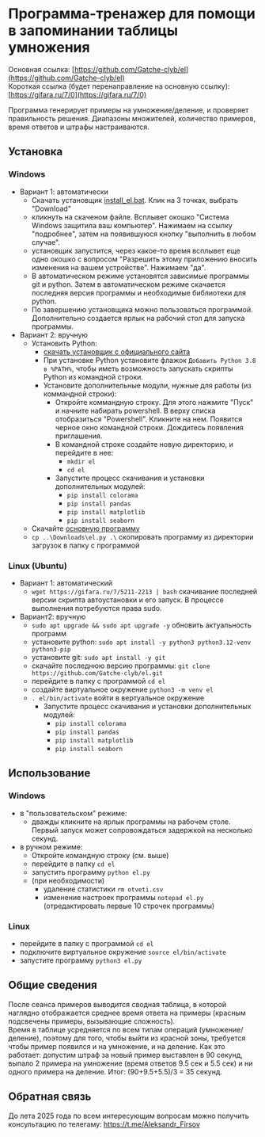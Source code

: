 # Программа-тренажер для помощи в запоминании таблицы умножения

Основная ссылка: [https://github.com/Gatche-clyb/el](https://github.com/Gatche-clyb/el)  
Короткая ссылка (будет перенаправление на основную ссылку): [https://gifara.ru/7/0](https://gifara.ru/7/0)  
  
Программа генерирует примеры на умножение/деление, и проверяет правильность решения. Диапазоны множителей, количество примеров, время ответов и штрафы настраиваются.

## Установка

### Windows
* Вариант 1: автоматически
    * Скачать установщик [install_el.bat](https://github.com/Gatche-clyb/el/blob/main/.tools/install_el.bat). Клик на 3 точках, выбрать "Download"
    * кликнуть на скаченом файле. Всплывет окошко "Система Windows защитила ваш компьютер". Нажимаем на ссылку "подробнее", затем на появившуюся кнопку "выполнить в любом случае".
    * установщик запустится, через какое-то время всплывет еще одно окошко с вопросом "Разрешить этому приложению вносить изменения на вашем устройстве". Нажимаем "да".
    * В автоматическом режиме установятся зависимые программы git и python. Затем в автоматическом режиме скачается последняя версия программы и необходимые библиотеки для python.
    * По завершению установщика можно пользоваться программой. Дополнительно создается ярлык на рабочий стол для запуска программы.
* Вариант 2: вручную
    * Установить Python:
        * [скачать установщик с официального сайта](https://www.python.org/downloads/windows/ "желательно выбрать последнюю стабильную версию")
        * При установке Python установите флажок `Добавить Python 3.8 в %PATH%`, чтобы иметь возможность запускать скрипты Python из командной строки.
        * Установите дополнительные модули, нужные для работы (из коммандной строки):
            * Откройте коммандную строку. Для этого нажмите "Пуск" и начните набирать powershell. В верху списка отобразиться "Powershell". Кликните на нем. Появится черное окно командной строки. Дождитесь появления приглашения.
            * В командной строке создайте новую директорию, и перейдите в нее:
                * `mkdir el`
                * `cd el`
            * Запустите процесс скачивания и установки дополнительных модулей:
                * `pip install colorama`
                * `pip install pandas`
                * `pip install matplotlib`
                * `pip install seaborn`
    * Скачайте [основную программу](https://github.com/Gatche-clyb/el/blob/main/el.py)
    * `cp ..\Downloads\el.py .\` скопировать программу из директории загрузок в папку с программой
<!--- Многострочный комменарий -->
### Linux (Ubuntu)
* Вариант 1: автоматический
    * `wget https://gifara.ru/7/5211-2213 | bash` скачивание последней версии скрипта автоустановки и его запуск. В процессе выполнения потребуются права sudo.
* Вариант2: вручную
    * `sudo apt upgrade && sudo apt upgrade -y` обновить актуальность программ
    * установите python: `sudo apt install -y python3 python3.12-venv python3-pip`
    * установите git: `sudo apt install -y git`
    * скачайте последнюю версию программы: `git clone https://github.com/Gatche-clyb/el.git`
    * перейдите в папку с программой `cd el`
    * создайте виртуальное окружение `python3 -m venv el`
    * `. el/bin/activate` войти в вертуальное окружение
        * Запустите процесс скачивания и установки дополнительных модулей:
            * `pip install colorama`
            * `pip install pandas`
            * `pip install matplotlib`
            * `pip install seaborn`

## Использование

### Windows
* в "пользовательском" режиме:
    * дважды кликните на ярлык программы на рабочем столе. Первый запуск может сопровождаться задержкой на несколько секунд.
* в ручном режиме:
    * Откройте командную строку (см. выше)
    * перейдите в папку `cd el`
    * запустить программу `python el.py`
    * (при необходимости)
        * удаление статистики `rm otveti.csv`
        * изменение настроек программы `notepad el.py` (отредактировать первые 10 строчек программы)

### Linux


* перейдите в папку с программой `cd el`
* подключите виртуальное окружение `source el/bin/activate`
* запустите программу `python3 el.py`

## Общие сведения

После сеанса примеров выводится сводная таблица, в которой наглядно отображается среднее время ответа на примеры (красным подсвечены примеры, вызывающие сложность).  
Время в таблице усредняется по всем типам операций (умножение/деление), поэтому для того, чтобы выйти из красной зоны, требуется чтобы пример появился и на умножение, и на деление. Как это работает: допустим штраф за новый пример выставлен в 90 секунд, выпало 2 примера на умножение (время ответов 9.5 сек и 5.5 сек) и ни одного примера на деление. Итог: (90+9.5+5.5)/3 = 35 секунд.

## Обратная связь

До лета 2025 года по всем интересующим вопросам можно получить консультацию по телегаму: https://t.me/Aleksandr_Firsov
